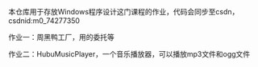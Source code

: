 本仓库用于存放Windows程序设计这门课程的作业，代码会同步至csdn，csdnid:m0_74277350

作业一：周黑鸭工厂，用的委托等

作业二：HubuMusicPlayer，一个音乐播放器，可以播放mp3文件和ogg文件
